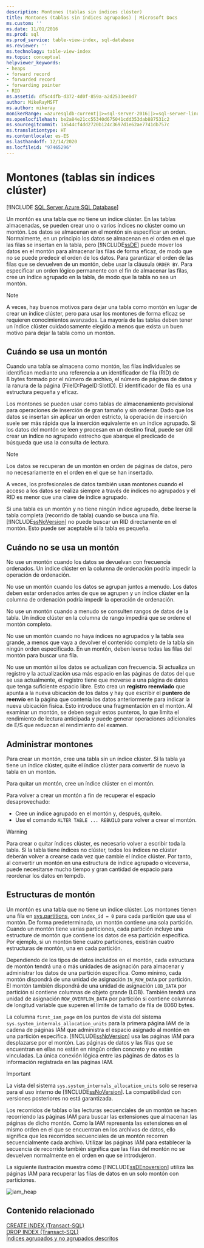 ```yaml
---
description: Montones (tablas sin índices clúster)
title: Montones (tablas sin índices agrupados) | Microsoft Docs
ms.custom: ''
ms.date: 11/01/2016
ms.prod: sql
ms.prod_service: table-view-index, sql-database
ms.reviewer: ''
ms.technology: table-view-index
ms.topic: conceptual
helpviewer_keywords:
- heaps
- forward record
- forwarded record
- forwarding pointer
- RID
ms.assetid: df5c4dfb-d372-4d0f-859a-a2d2533ee0d7
author: MikeRayMSFT
ms.author: mikeray
monikerRange: =azuresqldb-current||>=sql-server-2016||>=sql-server-linux-2017||=azuresqldb-mi-current
ms.openlocfilehash: be2a84e21cc55340d675041cdd353dab887531c2
ms.sourcegitcommit: 1a544cf4dd2720b124c3697d1e62ae7741db757c
ms.translationtype: HT
ms.contentlocale: es-ES
ms.lasthandoff: 12/14/2020
ms.locfileid: "97465296"
---
```

# <a name="heaps-tables-without-clustered-indexes"></a>Montones (tablas sin índices clúster)
[!INCLUDE [SQL Server Azure SQL Database](../../includes/applies-to-version/sql-asdb.md)]

  Un montón es una tabla que no tiene un índice clúster. En las tablas almacenadas, se pueden crear uno o varios índices no clúster como un montón. Los datos se almacenan en el montón sin especificar un orden. Normalmente, en un principio los datos se almacenan en el orden en el que las filas se insertan en la tabla, pero [!INCLUDE[ssDE](../../includes/ssde-md.md)] puede mover los datos en el montón para almacenar las filas de forma eficaz, de modo que no se puede predecir el orden de los datos. Para garantizar el orden de las filas que se devuelven de un montón, debe usar la cláusula `ORDER BY`. Para especificar un orden lógico permanente con el fin de almacenar las filas, cree un índice agrupado en la tabla, de modo que la tabla no sea un montón.  
  
> [!NOTE]  
> A veces, hay buenos motivos para dejar una tabla como montón en lugar de crear un índice clúster, pero para usar los montones de forma eficaz se requieren conocimientos avanzados. La mayoría de las tablas deben tener un índice clúster cuidadosamente elegido a menos que exista un buen motivo para dejar la tabla como un montón.  
  
## <a name="when-to-use-a-heap"></a>Cuándo se usa un montón  
Cuando una tabla se almacena como montón, las filas individuales se identifican mediante una referencia a un identificador de fila (RID) de 8 bytes formado por el número de archivo, el número de páginas de datos y la ranura de la página (FileID:PageID:SlotID). El identificador de fila es una estructura pequeña y eficaz. 

Los montones se pueden usar como tablas de almacenamiento provisional para operaciones de inserción de gran tamaño y sin ordenar. Dado que los datos se insertan sin aplicar un orden estricto, la operación de inserción suele ser más rápida que la inserción equivalente en un índice agrupado. Si los datos del montón se leen y procesan en un destino final, puede ser útil crear un índice no agrupado estrecho que abarque el predicado de búsqueda que usa la consulta de lectura. 

> [!NOTE]  
> Los datos se recuperan de un montón en orden de páginas de datos, pero no necesariamente en el orden en el que se han insertado. 

A veces, los profesionales de datos también usan montones cuando el acceso a los datos se realiza siempre a través de índices no agrupados y el RID es menor que una clave de índice agrupado. 

Si una tabla es un montón y no tiene ningún índice agrupado, debe leerse la tabla completa (recorrido de tabla) cuando se busca una fila. [!INCLUDE[ssNoVersion](../../includes/ssnoversion-md.md)] no puede buscar un RID directamente en el montón. Esto puede ser aceptable si la tabla es pequeña.  
  
## <a name="when-not-to-use-a-heap"></a>Cuándo no se usa un montón  
 No use un montón cuando los datos se devuelvan con frecuencia ordenados. Un índice clúster en la columna de ordenación podría impedir la operación de ordenación.  
  
 No use un montón cuando los datos se agrupan juntos a menudo. Los datos deben estar ordenados antes de que se agrupen y un índice clúster en la columna de ordenación podría impedir la operación de ordenación.  
  
 No use un montón cuando a menudo se consulten rangos de datos de la tabla. Un índice clúster en la columna de rango impedirá que se ordene el montón completo.  
  
 No use un montón cuando no haya índices no agrupados y la tabla sea grande, a menos que vaya a devolver el contenido completo de la tabla sin ningún orden especificado. En un montón, deben leerse todas las filas del montón para buscar una fila.  
 
 No use un montón si los datos se actualizan con frecuencia. Si actualiza un registro y la actualización usa más espacio en las páginas de datos del que se usa actualmente, el registro tiene que moverse a una página de datos que tenga suficiente espacio libre. Esto crea un **registro reenviado** que apunta a la nueva ubicación de los datos y hay que escribir el **puntero de reenvío** en la página que contenía los datos anteriormente para indicar la nueva ubicación física. Esto introduce una fragmentación en el montón. Al examinar un montón, se deben seguir estos punteros, lo que limita el rendimiento de lectura anticipada y puede generar operaciones adicionales de E/S que reduzcan el rendimiento del examen. 
  
## <a name="managing-heaps"></a>Administrar montones  
 Para crear un montón, cree una tabla sin un índice clúster. Si la tabla ya tiene un índice clúster, quite el índice clúster para convertir de nuevo la tabla en un montón.  
  
 Para quitar un montón, cree un índice clúster en el montón.  
  
 Para volver a crear un montón a fin de recuperar el espacio desaprovechado:
 -  Cree un índice agrupado en el montón y, después, quítelo.  
 -  Use el comando `ALTER TABLE ... REBUILD` para volver a crear el montón.
  
> [!WARNING]  
> Para crear o quitar índices clúster, es necesario volver a escribir toda la tabla. Si la tabla tiene índices no clúster, todos los índices no clúster deberán volver a crearse cada vez que cambie el índice clúster. Por tanto, al convertir un montón en una estructura de índice agrupado o viceversa, puede necesitarse mucho tiempo y gran cantidad de espacio para reordenar los datos en tempdb.  

## <a name="heap-structures"></a>Estructuras de montón
Un montón es una tabla que no tiene un índice clúster. Los montones tienen una fila en [sys.partitions](../../relational-databases/system-catalog-views/sys-partitions-transact-sql.md), con `index_id = 0` para cada partición que usa el montón. De forma predeterminada, un montón contiene una sola partición. Cuando un montón tiene varias particiones, cada partición incluye una estructure de montón que contiene los datos de esa partición específica. Por ejemplo, si un montón tiene cuatro particiones, existirán cuatro estructuras de montón, una en cada partición.

Dependiendo de los tipos de datos incluidos en el montón, cada estructura de montón tendrá una o más unidades de asignación para almacenar y administrar los datos de una partición específica. Como mínimo, cada montón dispondrá de una unidad de asignación `IN_ROW_DATA` por partición. El montón también dispondrá de una unidad de asignación `LOB_DATA` por partición si contiene columnas de objeto grande (LOB). También tendrá una unidad de asignación `ROW_OVERFLOW_DATA` por partición si contiene columnas de longitud variable que superen el límite de tamaño de fila de 8060 bytes.

La columna `first_iam_page` en los puntos de vista del sistema `sys.system_internals_allocation_units` para la primera página IAM de la cadena de páginas IAM que administra el espacio asignado al montón en una partición específica. [!INCLUDE[ssNoVersion](../../includes/ssnoversion-md.md)] usa las páginas IAM para desplazarse por el montón. Las páginas de datos y las filas que se encuentran en ellas no están en ningún orden concreto y no están vinculadas. La única conexión lógica entre las páginas de datos es la información registrada en las páginas IAM.

> [!IMPORTANT]  
> La vista del sistema `sys.system_internals_allocation_units` solo se reserva para el uso interno de [!INCLUDE[ssNoVersion](../../includes/ssnoversion-md.md)]. La compatibilidad con versiones posteriores no está garantizada.
 
Los recorridos de tablas o las lecturas secuenciales de un montón se hacen recorriendo las páginas IAM para buscar las extensiones que almacenan las páginas de dicho montón. Como la IAM representa las extensiones en el mismo orden en el que se encuentran en los archivos de datos, ello significa que los recorridos secuenciales de un montón recorren secuencialmente cada archivo. Utilizar las páginas IAM para establecer la secuencia de recorrido también significa que las filas del montón no se devuelven normalmente en el orden en que se introdujeron.

La siguiente ilustración muestra cómo [!INCLUDE[ssDEnoversion](../../includes/ssdenoversion-md.md)] utiliza las páginas IAM para recuperar las filas de datos en un solo montón con particiones. 

![iam_heap](../../relational-databases/indexes/media/iam-heap.gif)
  
## <a name="related-content"></a>Contenido relacionado  
[CREATE INDEX &#40;Transact-SQL&#41;](../../t-sql/statements/create-index-transact-sql.md)     
[DROP INDEX &#40;Transact-SQL&#41;](../../t-sql/statements/drop-index-transact-sql.md)     
[Índices agrupados y no agrupados descritos](../../relational-databases/indexes/clustered-and-nonclustered-indexes-described.md)     
  
  
